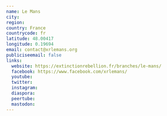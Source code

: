 ```yaml
---
name: Le Mans
city:
region:
country: France
countrycode: fr
latitude: 48.00417
longitude: 0.19694
email: contact@xrlemans.org
publiciseemail: false
links:
  website: https://extinctionrebellion.fr/branches/le-mans/
  facebook: https://www.facebook.com/xrlemans/
  youtube:
  twitter:
  instagram:
  diaspora:
  peertube:
  mastodon:
---
```

